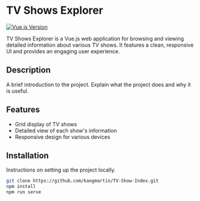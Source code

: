 # TV Shows Explorer

[![Vue.js Version](https://img.shields.io/badge/vue.js-3-brightgreen.svg)](https://vuejs.org/)


TV Shows Explorer is a Vue.js web application for browsing and viewing detailed information about various TV shows. It features a clean, responsive UI and provides an engaging user experience.

## Description

A brief introduction to the project. Explain what the project does and why it is useful.

## Features

- Grid display of TV shows
- Detailed view of each show's information
- Responsive design for various devices

## Installation

Instructions on setting up the project locally.

```bash
git clone https://github.com/kangmartin/TV-Show-Index.git
npm install
npm run serve
